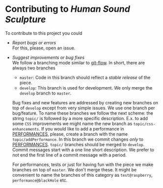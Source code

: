 # Contributing to *Human Sound Sculpture*
To contribute to this project you could

- *Report bugs or errors*\
  For this, please, open an issue.
- *Suggest improvements or bug fixes*\
  We follow a branching mode similar to [git-flow](https://nvie.com/posts/a-successful-git-branching-model/). In short, there are always two branches
	- `master`: Code in this branch should reflect a *stable release* of the piece.
	- `develop`: This branch is used for development. We only merge the `develop` 		branch to `master`.

	Bug fixes and new features are addressed by creating new branches on top of `develop` except from very simple issues. We use one branch per bug/feature. To name these branches we follow the next scheme: the string `topic/` is followed by a more specific description. E.x. to add some `CSS` improvements we might name the new branch as `topic/css-enhancements`. If you would like to add a performance in [PERFORMANCES](PERFORMANCES.md), please, create a branch with the name `topic/addPerformance`. In this branch we commit 	changes *only* to [PERFORMANCES](PERFORMANCES.md). `topic/` branches should be merged to `develop`. Commit messages start with a one line short description. We prefer to not end the first line of a commit message with a period.

	For performances, tests or just for having fun with the piece we make branches on top of `master`. We don't merge these. It might be convenient to name the branches of this category as `test@raspberry`, `performance@blackHole` etc.
